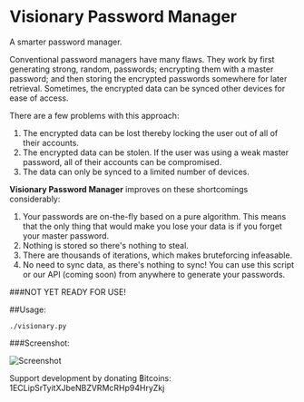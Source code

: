 # Visionary Password Manager
A smarter password manager.

Conventional password managers have many flaws. They work by first generating strong, random, passwords; encrypting them with a master password; and then storing the encrypted passwords somewhere for later retrieval. Sometimes, the encrypted data can be synced other devices for ease of access.

There are a few problems with this approach:

1. The encrypted data can be lost thereby locking the user out of all of their accounts.
2. The encrypted data can be stolen. If the user was using a weak master password, all of their accounts can be compromised.
3. The data can only be synced to a limited number of devices.

**Visionary Password Manager** improves on these shortcomings considerably:

1. Your passwords are on-the-fly based on a pure algorithm. This means that the only thing that would make you lose your data is if you forget your master password.
2. Nothing is stored so there's nothing to steal.
3. There are thousands of iterations, which makes bruteforcing infeasable.
4. No need to sync data, as there's nothing to sync! You can use this script or our API (coming soon) from anywhere to generate your passwords.

###NOT YET READY FOR USE!

##Usage:

`./visionary.py`

###Screenshot:

![Screenshot](https://github.com/libeclipse/visionary/blob/master/screenshot.png "Screenshot")

Support development by donating ฿itcoins: 1ECLipSrTyitXJbeNBZVRMcRHp94HryZkj

